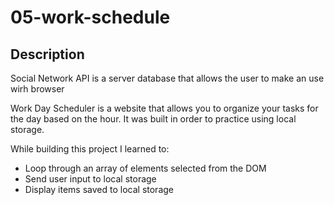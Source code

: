 # 05-work-schedule
## Description

Social Network API is a server database that allows the user to make an use wirh browser

Work Day Scheduler is a website that allows you to organize your tasks for the day based on the hour. It was built in order to practice using local storage.

While building this project I learned to:
- Loop through an array of elements selected from the DOM
- Send user input to local storage
- Display items saved to local storage
